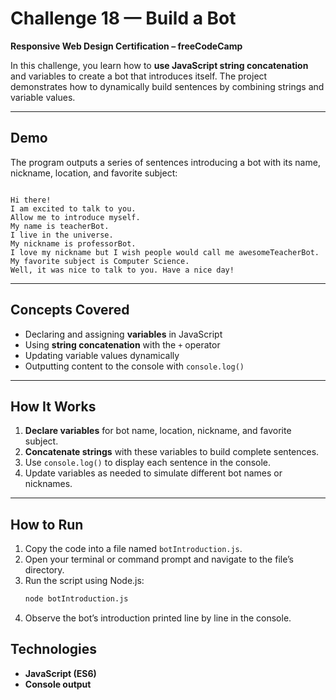 #  Challenge 18 — Build a Bot

**Responsive Web Design Certification – freeCodeCamp**

In this challenge, you learn how to **use JavaScript string concatenation** and variables to create a bot that introduces itself. The project demonstrates how to dynamically build sentences by combining strings and variable values.

---

##  Demo

The program outputs a series of sentences introducing a bot with its name, nickname, location, and favorite subject:

```

Hi there!
I am excited to talk to you.
Allow me to introduce myself.
My name is teacherBot.
I live in the universe.
My nickname is professorBot.
I love my nickname but I wish people would call me awesomeTeacherBot.
My favorite subject is Computer Science.
Well, it was nice to talk to you. Have a nice day!

````

---

##  Concepts Covered

- Declaring and assigning **variables** in JavaScript  
- Using **string concatenation** with the `+` operator  
- Updating variable values dynamically  
- Outputting content to the console with `console.log()`  

---

##  How It Works

1. **Declare variables** for bot name, location, nickname, and favorite subject.  
2. **Concatenate strings** with these variables to build complete sentences.  
3. Use `console.log()` to display each sentence in the console.  
4. Update variables as needed to simulate different bot names or nicknames.  

---

##  How to Run

1. Copy the code into a file named `botIntroduction.js`.  
2. Open your terminal or command prompt and navigate to the file’s directory.  
3. Run the script using Node.js:  
   ```bash
   node botIntroduction.js

4. Observe the bot’s introduction printed line by line in the console.

## Technologies

* **JavaScript (ES6)**
* **Console output**


